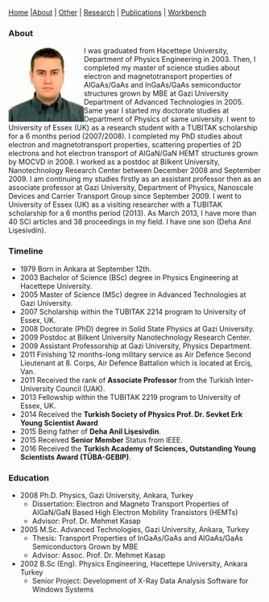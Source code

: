 [Home](index.md) |[About](about.md) | [Other](other.md) | [Research](research.md) | [Publications](publications.md) | [Workbench](workbench.md) 

### About

<img align="left" src="files/Bora_Lisesivdin-251x300-150x150.jpg"> I was graduated from Hacettepe University, Department of Physics Engineering in 2003. Then, I completed my master of science studies about electron and magnetotransport properties of AlGaAs/GaAs and InGaAs/GaAs semiconductor structures grown by MBE at Gazi University Department of Advanced Technologies in 2005. Same year I started my doctorate studies at Department of Physics of same university. I went to University of Essex (UK) as a research student with a TUBITAK scholarship for a 6 months period (2007/2008). I completed my PhD studies about electron and magnetotransport properties, scattering properties of 2D electrons and hot electron transport of AlGaN/GaN HEMT structures grown by MOCVD in 2008. I worked as a postdoc at Bilkent University, Nanotechnology Research Center between December 2008 and September 2009. I am continuing my studies firstly as an assistant professor then as an associate professor at Gazi University, Department of Physics, Nanoscale Devices and Carrier Transport Group since September 2009. I went to University of Essex (UK) as a visiting researcher with a TUBITAK scholarship for a 6 months period (2013). As March 2013, I have more than 40 SCI articles and 38 proceedings in my field. I have one son (Deha Anıl Lişesivdin).

### Timeline

* 1979 Born in Ankara at September 12th.
* 2003 Bachelor of Science (BSc) degree in Physics Engineering at Hacettepe University.
* 2005 Master of Science (MSc) degree in Advanced Technologies at Gazi University.
* 2007 Scholarship within the TUBITAK 2214 program to University of Essex, UK.
* 2008 Doctorate (PhD) degree in Solid State Physics at Gazi University.
* 2009 Postdoc at Bilkent University Nanotechnology Research Center.
* 2009 Assistant Professorship at Gazi University, Physics Department.
* 2011 Finishing 12 months-long military service as Air Defence Second Lieutenant at 8. Corps, Air Defence Battalion which is located at Erciş, Van.
* 2011 Received the rank of **Associate Professor** from the Turkish Inter-University Council (UAK).
* 2013 Fellowship within the TUBITAK 2219 program to University of Essex, UK.
* 2014 Received the **Turkish Society of Physics Prof. Dr. Sevket Erk Young Scientist Award**
* 2015 Being father of **Deha Anil Lişesivdin**.
* 2015 Received **Senior Member** Status from IEEE.
* 2016 Received the **Turkish Academy of Sciences, Outstanding Young Scientists Award (TÜBA-GEBIP)**.

### Education

* 2008	Ph.D. Physics, Gazi University, Ankara, Turkey
  * Dissertation: Electron and Magneto Transport Properties of AlGaN/GaN Based High Electron Mobility Transistors (HEMTs)
  * Advisor: Prof. Dr. Mehmet Kasap
* 2005 	M.Sc. Advanced Technologies, Gazi University, Ankara, Turkey
  * Thesis: Transport Properties of InGaAs/GaAs and AlGaAs/GaAs Semiconductors Grown by MBE
  * Advisor: Assoc. Prof. Dr. Mehmet Kasap
* 2002	B.Sc (Eng). Physics Engineering, Hacettepe University, Ankara Turkey
  * Senior Project: Development of X-Ray Data Analysis Software for Windows Systems
